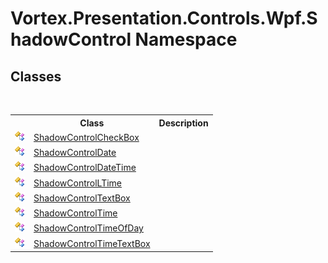 # Vortex.Presentation.Controls.Wpf.ShadowControl Namespace

## Classes
&nbsp;<table><tr><th></th><th>Class</th><th>Description</th></tr><tr><td>![Public class](media/pubclass.gif "Public class")</td><td><a href="T_Vortex_Presentation_Controls_Wpf_ShadowControl_ShadowControlCheckBox.md">ShadowControlCheckBox</a></td><td /></tr><tr><td>![Public class](media/pubclass.gif "Public class")</td><td><a href="T_Vortex_Presentation_Controls_Wpf_ShadowControl_ShadowControlDate.md">ShadowControlDate</a></td><td /></tr><tr><td>![Public class](media/pubclass.gif "Public class")</td><td><a href="T_Vortex_Presentation_Controls_Wpf_ShadowControl_ShadowControlDateTime.md">ShadowControlDateTime</a></td><td /></tr><tr><td>![Public class](media/pubclass.gif "Public class")</td><td><a href="T_Vortex_Presentation_Controls_Wpf_ShadowControl_ShadowControlLTime.md">ShadowControlLTime</a></td><td /></tr><tr><td>![Public class](media/pubclass.gif "Public class")</td><td><a href="T_Vortex_Presentation_Controls_Wpf_ShadowControl_ShadowControlTextBox.md">ShadowControlTextBox</a></td><td /></tr><tr><td>![Public class](media/pubclass.gif "Public class")</td><td><a href="T_Vortex_Presentation_Controls_Wpf_ShadowControl_ShadowControlTime.md">ShadowControlTime</a></td><td /></tr><tr><td>![Public class](media/pubclass.gif "Public class")</td><td><a href="T_Vortex_Presentation_Controls_Wpf_ShadowControl_ShadowControlTimeOfDay.md">ShadowControlTimeOfDay</a></td><td /></tr><tr><td>![Public class](media/pubclass.gif "Public class")</td><td><a href="T_Vortex_Presentation_Controls_Wpf_ShadowControl_ShadowControlTimeTextBox.md">ShadowControlTimeTextBox</a></td><td /></tr></table>&nbsp;
